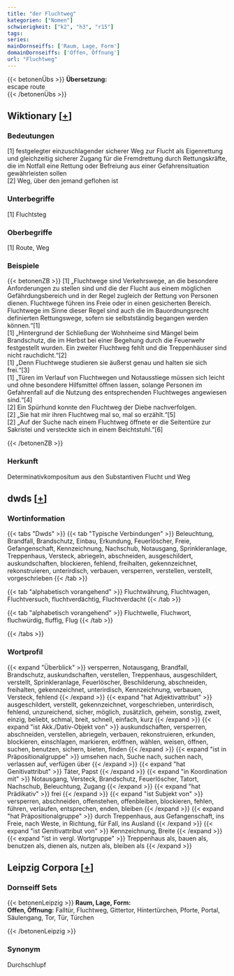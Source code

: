 ```yaml
---
title: "der Fluchtweg"
kategorien: ["Nomen"]
schwierigkeit: ["k2", "h3", "r15"]
tags:
series:
mainDornseiffs: ['Raum, Lage, Form']
domainDornseiffs: ['Offen, Öffnung']
url: "Fluchtweg"
---
```


{{< betonenÜbs >}}
**Übersetzung:**  
escape route  
{{< /betonenÜbs >}}

## Wiktionary [[+](https://de.wiktionary.org/wiki/Fluchtweg)]

### Bedeutungen
[1] festgelegter einzuschlagender sicherer Weg zur Flucht als Eigenrettung und gleichzeitig sicherer Zugang für die Fremdrettung durch Rettungskräfte, die im Notfall eine Rettung oder Befreiung aus einer Gefahrensituation gewährleisten sollen  
[2] Weg, über den jemand geflohen ist  

### Unterbegriffe
[1] Fluchtsteg  

### Oberbegriffe
[1] Route, Weg  

### Beispiele
{{< betonenZB >}}
[1] „Fluchtwege sind Verkehrswege, an die besondere Anforderungen zu stellen sind und die der Flucht aus einem möglichen Gefährdungsbereich und in der Regel zugleich der Rettung von Personen dienen. Fluchtwege führen ins Freie oder in einen gesicherten Bereich. Fluchtwege im Sinne dieser Regel sind auch die im Bauordnungsrecht definierten Rettungswege, sofern sie selbstständig begangen werden können.“[1]  
[1] „Hintergrund der Schließung der Wohnheime sind Mängel beim Brandschutz, die im Herbst bei einer Begehung durch die Feuerwehr festgestellt wurden. Ein zweiter Fluchtweg fehlt und die Treppenhäuser sind nicht rauchdicht.“[2]  
[1] „Denn Fluchtwege studieren sie äußerst genau und halten sie sich frei.“[3]  
[1] „Türen im Verlauf von Fluchtwegen und Notausstiege müssen sich leicht und ohne besondere Hilfsmittel öffnen lassen, solange Personen im Gefahrenfall auf die Nutzung des entsprechenden Fluchtweges angewiesen sind.“[4]  
[2] Ein Spürhund konnte den Fluchtweg der Diebe nachverfolgen.  
[2] „Sie hat mir ihren Fluchtweg mal so, mal so erzählt.“[5]  
[2] „Auf der Suche nach einem Fluchtweg öffnete er die Seitentüre zur Sakristei und versteckte sich in einem Beichtstuhl.“[6]  

{{< /betonenZB >}}
### Herkunft
Determinativkompositum aus den Substantiven Flucht und Weg  



## dwds [[+](https://www.dwds.de/wb/Fluchtweg)]

### Wortinformation
{{< tabs "Dwds" >}}
{{< tab "Typische Verbindungen" >}}
Beleuchtung, Brandfall, Brandschutz, Einbau, Erkundung, Feuerlöscher, Freie, Gefangenschaft, Kennzeichnung, Nachschub, Notausgang, Sprinkleranlage, Treppenhaus, Versteck, abriegeln, abschneiden, ausgeschildert, auskundschaften, blockieren, fehlend, freihalten, gekennzeichnet, rekonstruieren, unterirdisch, verbauen, versperren, verstellen, verstellt, vorgeschrieben
{{< /tab >}}

{{< tab "alphabetisch vorangehend" >}}
Fluchtwährung, Fluchtwagen, Fluchtversuch, fluchtverdächtig, Fluchtverdacht
{{< /tab >}}

{{< tab "alphabetisch vorangehend" >}}
Fluchtwelle, Fluchwort, fluchwürdig, fluffig, Flug
{{< /tab >}}

{{< /tabs >}}

### Wortprofil
{{< expand "Überblick" >}} versperren, Notausgang, Brandfall, Brandschutz, auskundschaften, verstellen, Treppenhaus, ausgeschildert, verstellt, Sprinkleranlage, Feuerlöscher, Beschilderung, abschneiden, freihalten, gekennzeichnet, unterirdisch, Kennzeichnung, verbauen, Versteck, fehlend {{< /expand >}}
{{< expand "hat Adjektivattribut" >}} ausgeschildert, verstellt, gekennzeichnet, vorgeschrieben, unterirdisch, fehlend, unzureichend, sicher, möglich, zusätzlich, geheim, sonstig, zweit, einzig, beliebt, schmal, breit, schnell, einfach, kurz {{< /expand >}}
{{< expand "ist Akk./Dativ-Objekt von" >}} auskundschaften, versperren, abschneiden, verstellen, abriegeln, verbauen, rekonstruieren, erkunden, blockieren, einschlagen, markieren, eröffnen, wählen, weisen, öffnen, suchen, benutzen, sichern, bieten, finden {{< /expand >}}
{{< expand "ist in Präpositionalgruppe" >}} umsehen nach, Suche nach, suchen nach, verlassen auf, verfügen über {{< /expand >}}
{{< expand "hat Genitivattribut" >}} Täter, Papst {{< /expand >}}
{{< expand "in Koordination mit" >}} Notausgang, Versteck, Brandschutz, Feuerlöscher, Tatort, Nachschub, Beleuchtung, Zugang {{< /expand >}}
{{< expand "hat Prädikativ" >}} frei {{< /expand >}}
{{< expand "ist Subjekt von" >}} versperren, abschneiden, offenstehen, offenbleiben, blockieren, fehlen, führen, verlaufen, entsprechen, enden, bleiben {{< /expand >}}
{{< expand "hat Präpositionalgruppe" >}} durch Treppenhaus, aus Gefangenschaft, ins Freie, nach Weste, in Richtung, für Fall, ins Ausland {{< /expand >}}
{{< expand "ist Genitivattribut von" >}} Kennzeichnung, Breite {{< /expand >}}
{{< expand "ist in vergl. Wortgruppe" >}} Treppenhaus als, bauen als, benutzen als, dienen als, nutzen als, bleiben als {{< /expand >}}

## Leipzig Corpora [[+](https://corpora.uni-leipzig.de/en/res?word=Fluchtweg&corpusId=deu_newscrawl-public_2018)]

### Dornseiff Sets
{{< betonenLeipzig >}}
**Raum, Lage, Form:**  
**Offen, Öffnung:** Falltür, Fluchtweg, Gittertor, Hintertürchen, Pforte, Portal, Säulengang, Tor, Tür, Türchen  

{{< /betonenLeipzig >}}

### Synonym
Durchschlupf

